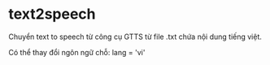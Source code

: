 # text2speech
Chuyển text to speech từ công cụ GTTS từ file .txt chứa nội dung tiếng việt.

Có thể thay đổi ngôn ngữ chỗ: lang = 'vi' 

